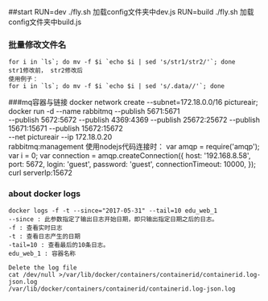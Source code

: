 ##start
	RUN=dev ./fly.sh  加载config文件夹中dev.js
	RUN=build ./fly.sh  加载config文件夹中build.js

### 批量修改文件名
	for i in `ls`; do mv -f $i `echo $i | sed 's/str1/str2/'`; done
	str1修改前， str2修改后
	使用例子：
	for i in `ls`; do mv -f $i `echo $i | sed 's/.data//'`; done

###mq容器与链接
	docker network create --subnet=172.18.0.0/16 pictureair;
	docker run -d --name rabbitmq --publish 5671:5671 \
	--publish 5672:5672 --publish 4369:4369 --publish 25672:25672 --publish 15671:15671 --publish 15672:15672 \
	--net pictureair --ip 172.18.0.20 \
	rabbitmq:management
	使用nodejs代码连接时：
	var amqp = require('amqp');
	var i = 0;
	var connection = amqp.createConnection({
	  host: '192.168.8.58',
	  port: 5672,
	  login: 'guest',
	  password: 'guest',
	  connectionTimeout: 10000,
	});
	curl serverIp:15672

### about docker logs
	docker logs -f -t --since="2017-05-31" --tail=10 edu_web_1
	--since : 此参数指定了输出日志开始日期，即只输出指定日期之后的日志。
	-f : 查看实时日志
	-t : 查看日志产生的日期
	-tail=10 : 查看最后的10条日志。
	edu_web_1 : 容器名称

	Delete the log file
	cat /dev/null >/var/lib/docker/containers/containerid/containerid.log-json.log
	/var/lib/docker/containers/containerid/containerid.log-json.log